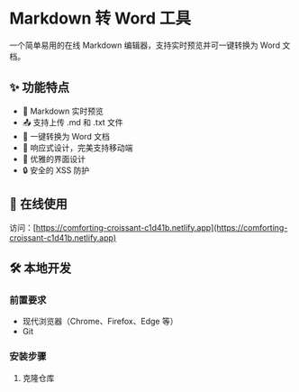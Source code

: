 # Markdown 转 Word 工具

一个简单易用的在线 Markdown 编辑器，支持实时预览并可一键转换为 Word 文档。

## ✨ 功能特点

- 📝 Markdown 实时预览
- 📤 支持上传 .md 和 .txt 文件
- 📑 一键转换为 Word 文档
- 📱 响应式设计，完美支持移动端
- 🎨 优雅的界面设计
- 🔒 安全的 XSS 防护

## 🚀 在线使用

访问：[https://comforting-croissant-c1d41b.netlify.app](https://comforting-croissant-c1d41b.netlify.app)

## 🛠️ 本地开发

### 前置要求

- 现代浏览器（Chrome、Firefox、Edge 等）
- Git

### 安装步骤

1. 克隆仓库